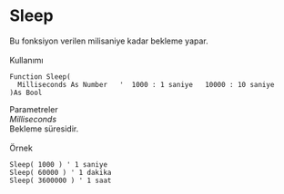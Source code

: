 # Sleep

Bu fonksiyon verilen milisaniye kadar bekleme yapar.\
\
Kullanımı

```
Function Sleep(
  Milliseconds As Number   '  1000 : 1 saniye   10000 : 10 saniye 
)As Bool
```

Parametreler\
_Milliseconds_\
Bekleme süresidir.\
\
Örnek

```
Sleep( 1000 ) ' 1 saniye
Sleep( 60000 ) ' 1 dakika
Sleep( 3600000 ) ' 1 saat
```
